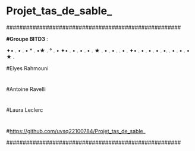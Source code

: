 # Projet_tas_de_sable_
#####################################################

**#Groupe BITD3** :

✦• . • .   •    *  . •★     . ° . •  ✦• . • .      • . • .                 ★                   . • .     • .           . • . ✦• . • .      • . • .          •.     . • . • .    •                  ★        .
     
#Elyes Rahmouni 
#
#Antoine Ravelli
#
#Laura Leclerc
#
#https://github.com/uvsq22100784/Projet_tas_de_sable_

#####################################################
